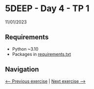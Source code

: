 # 5DEEP - Day 4 - TP 1
11/01/2023

## Requirements
- Python ~3.10
- Packages in [requirements.txt](https://github.com/EmpireDemocratiqueDuPoulpe/Cours-IA/blob/main/5DEEP/Day4-TP1/requirements.txt)

## Navigation
[<-- Previous exercise](https://github.com/EmpireDemocratiqueDuPoulpe/Cours-IA/tree/main/5DEEP/Day2-TP1) | [Next exercise -->](https://github.com/EmpireDemocratiqueDuPoulpe/Cours-IA/tree/main/5DEEP/Day4-TP2)

